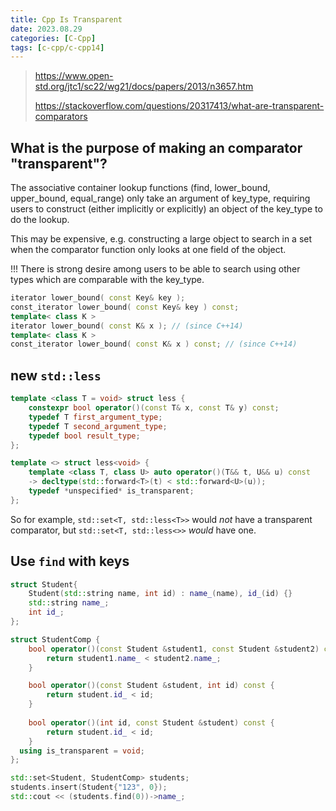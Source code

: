 ```yaml
---
title: Cpp Is Transparent
date: 2023.08.29
categories: [C-Cpp]
tags: [c-cpp/c-cpp14]
---
```


> https://www.open-std.org/jtc1/sc22/wg21/docs/papers/2013/n3657.htm
>
> https://stackoverflow.com/questions/20317413/what-are-transparent-comparators

## What is the purpose of making an comparator "transparent"?

The associative container lookup functions (find, lower_bound, upper_bound, equal_range) only take an argument of key_type, requiring users to construct (either implicitly or explicitly) an object of the key_type to do the lookup. 

This may be expensive, e.g. constructing a large object to search in a set when the comparator function only looks at one field of the object. 

!!! There is strong desire among users to be able to search using other types which are comparable with the key_type.

```cpp
iterator lower_bound( const Key& key );
const_iterator lower_bound( const Key& key ) const;
template< class K >
iterator lower_bound( const K& x ); // (since C++14)
template< class K >
const_iterator lower_bound( const K& x ) const; // (since C++14)
```

## new `std::less`

```cpp
template <class T = void> struct less {
    constexpr bool operator()(const T& x, const T& y) const;
    typedef T first_argument_type;
    typedef T second_argument_type;
    typedef bool result_type;
};

template <> struct less<void> {
    template <class T, class U> auto operator()(T&& t, U&& u) const
    -> decltype(std::forward<T>(t) < std::forward<U>(u));
    typedef *unspecified* is_transparent;
};
```

So for example, `std::set<T, std::less<T>>` would _not_ have a transparent comparator, but `std::set<T, std::less<>>` _would_ have one.

## Use `find` with keys

```cpp
struct Student{
    Student(std::string name, int id) : name_(name), id_(id) {}
    std::string name_;
    int id_;
};

struct StudentComp {
  	bool operator()(const Student &student1, const Student &student2) const {
        return student1.name_ < student2.name_;
    }

    bool operator()(const Student &student, int id) const {
        return student.id_ < id;
    }
  
    bool operator()(int id, const Student &student) const {
        return student.id_ < id;
    }
  using is_transparent = void;
};

std::set<Student, StudentComp> students;
students.insert(Student{"123", 0});
std::cout << (students.find(0))->name_;
```

